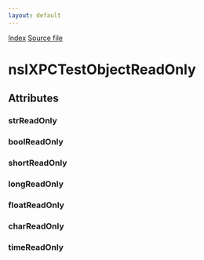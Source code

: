 ```yaml
---
layout: default
---
```

<div id='links'><a href="../index.html">Index</a>
<a href="http://dxr.mozilla.org/mozilla-central/source/js/xpconnect/tests/idl/xpctest_attributes.idl">Source file</a>
</div>

# nsIXPCTestObjectReadOnly #

## Attributes ##

### strReadOnly ###

### boolReadOnly ###

### shortReadOnly ###

### longReadOnly ###

### floatReadOnly ###

### charReadOnly ###

### timeReadOnly ###
